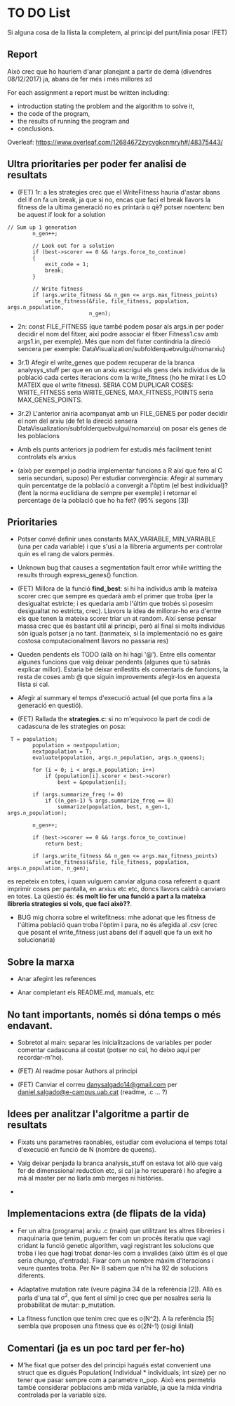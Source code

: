 # TO DO List
Si alguna cosa de la llista la completem, al principi del punt/linia posar (FET)

## Report
Això crec que ho hauriem d'anar planejant a partir de demà (divendres 08/12/2017) ja, abans de fer més i més millores xd

For each assignment a report must be written including:
* introduction stating the problem and the algorithm to solve it,
* the code of the program,
* the results of running the program and
* conclusions.

Overleaf: https://www.overleaf.com/12684672zycygkcnmryh#/48375443/

## Ultra prioritaries per poder fer analisi de resultats

* (FET) 1r: a les strategies crec que el WriteFitness hauria d'astar abans del if on fa un break, ja que si no, encas que faci el break llavors la fitness de la ultima generació no es printarà o qè? potser noentenc ben be aquest if look for a solution

```
// Sum up 1 generation
        n_gen++;

        // Look out for a solution
        if (best->scorer == 0 && !args.force_to_continue)
        {
            exit_code = 1;
            break;
        }

        // Write fitness
        if (args.write_fitness && n_gen <= args.max_fitness_points)
            write_fitness(&file, file_fitness, population, args.n_population,
                          n_gen);
```

* 2n: const FILE_FITNESS (que també podem posar als args.in per poder decidir el nom del fitxer, així podre associar el fitxer Fitness1.csv amb args1.in, per exemple). Més que nom del fixter contindria la direció sencera per exemple: DataVisualization/subfolderquebvulgui/nomarxiu)

* 3r.1) Afegir el write_genes que podem recuperar de la branca analysys_stuff per que en un arxiu escrigui els gens dels individus de la població cada certes iteracions com la write_fitness (ho he mirat i es LO MATEIX que el write fitness). SERIA COM DUPLICAR COSES: WRITE_FITNESS seria WRITE_GENES, MAX_FITNESS_POINTS seria MAX_GENES_POINTS.

* 3r.2) L'anterior aniria acompanyat amb un FILE_GENES per poder decidir el nom del arxiu (de fet la direció sensera DataVisualization/subfolderquebvulgui/nomarxiu) on posar els genes de les poblacions


* Amb els punts anteriors ja podriem fer estudis més facilment tenint controlats els arxius

* (això per exempel jo podria implementar funcions a R així que fero al C seria secundari, suposo) Per estudiar convergència: Afegir al summary quin percentatge de la població a convergit a l'òptim (el best individual)? (fent la norma euclidiana de sempre per exemple) i retornar el percentage de la població que ho ha fet? (95% segons [3])



## Prioritaries

* Potser convé definir unes constants MAX_VARIABLE, MIN_VARIABLE (una per cada variable)
i que s'usi a la llibreria arguments per controlar quin es el rang de valors permès.

* Unknown bug that causes a segmentation fault error while writting the results through express_genes() function.

* (FET) Millora de la funció **find_best**: si hi ha individus amb la mateixa scorer crec que sempre es quedarà amb el primer que troba (per la desigualtat estricte; i es quedaria amb l'últim que trobés si posesim desigualtat no estricta, crec). Llavors la idea de millorar-ho era d'entre els que tenen la mateixa scorer triar un at random. Així sense pensar massa crec que és bastant útil al principi, però al final si molts individus són iguals potser ja no tant. (tanmateix, si la implementació no es gaire costosa computacionalment llavors no passaria res)

* Queden pendents els TODO (allà on hi hagi '@'). Entre ells comentar algunes funcions que vaig deixar pendents (algunes que tú sabrás explicar millor). Estaria bé deixar enllestits els comentaris de funcions, la resta de coses amb @ que siguin improvements afegir-los en aquesta llista si cal.

* Afegir al summary el temps d'execució actual (el que porta fins a la generació en questió).

* (FET) Rallada the **strategies.c**: si no m'equivoco la part de codi de cadascuna de les strategies on posa:

```
 T = population;
        population = nextpopulation;
        nextpopulation = T;
        evaluate(population, args.n_population, args.n_queens);

        for (i = 0; i < args.n_population; i++)
            if (population[i].scorer < best->scorer)
                best = &population[i];

        if (args.summarize_freq != 0)
            if ((n_gen-1) % args.summarize_freq == 0)
                summarize(population, best, n_gen-1, args.n_population);

        n_gen++;

        if (best->scorer == 0 && !args.force_to_continue)
            return best;

        if (args.write_fitness && n_gen <= args.max_fitness_points)
            write_fitness(&file, file_fitness, population, args.n_population, n_gen);

```

es repeteix en totes, i quan vulguem canviar alguna cosa referent a quant imprimir coses per pantalla, en arxius etc etc, doncs llavors caldrà canviaro en totes. La qüestió és: **és molt lio fer una funció a part a la mateixa llibreria strategies si vols, que faci això??**.

* BUG mig chorra sobre el writefitness: mhe adonat que les fitness de l'última població quan troba l'òptim i para, no és afegida al .csv (crec que posant el write_fitness just abans del if aquell que fa un exit ho solucionaria)



## Sobre la marxa

* Anar afegint les references

* Anar completant els README.md, manuals, etc



## No tant importants, només si dóna temps o més endavant.

* Sobretot al main: separar les inicialitzacions de variables per poder comentar cadascuna al costat (potser no cal, ho deixo aquí per recordar-m'ho).

* (FET) Al readme posar Authors al principi

* (FET) Canviar el correu danysalgado14@gmail.com per daniel.salgado@e-campus.uab.cat (readme, .c ... ?)




## Idees per analitzar l'algoritme a partir de resultats

* Fixats uns parametres raonables, estudiar com evoluciona el temps total d'execució en funció de N (nombre de queens).

* Vaig deixar penjada la branca analysis_stuff on estava tot allò que vaig fer de dimenssional reduction etc, si cal ja ho recuperaré i ho afegire a mà al master per no liarla amb merges ni històries.

*

## Implementacions extra (de flipats de la vida)

* Fer un altra (programa) arxiu .c (main) que utilitzant les altres llibreries i maquinaria que tenim, puguem fer com un procés iteratiu que vagi cridant la funció genetic algorithm, vagi registrant les solucions que troba i les que hagi trobat donar-les com a invalides (això últim és el que seria chungo, d'entrada). Fixar com un nombre màxim d'iteracions i veure quantes troba. Per N= 8 sabem que n'hi ha 92 de solucions diferents.

* Adaptative mutation rate (veure pàgina 34 de la referència [2]).  Allà es parla d'una tal $\sigma^2$, que fent el símil jo crec que per nosalres seria la probabilitat de mutar: p_mutation.

* La fitness function que tenim crec que es o(N^2). A la referència [5] sembla que proposen una fitness que és o(2N-1) (osigi linial)



## Comentari (ja es un poc tard per fer-ho)

* M'he fixat que potser des del principi hagués estat convenient una struct que es digués Population{ Individual * individuals; int size} per
no tener que pasar sempre com a parametre n_pop. Això ens permetria també considerar poblacions amb mida variable, ja que la mida vindria controlada per la variable size.

